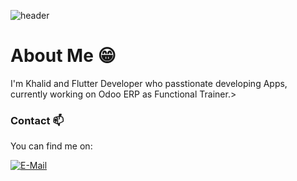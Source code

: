 ![header](https://capsule-render.vercel.app/api?type=waving&color=gradient&height=200&section=header&text=Hey%20I%27m%20Khaalid%20Gaduudow%F0%9F%8C%A9&animation=twinkling&fontSize=40)
# About Me 😁
<p>I'm Khalid and Flutter Developer who passtionate developing Apps, currently working on Odoo ERP as Functional Trainer.></p>

### Contact 📫
You can find me on:
<p><a href="mailto:qaalidyare30@gmail.com" target="_blank"><img alt="E-Mail" src="https://img.shields.io/badge/Gmail-%2312100E.svg?&style=for-the-badge&logo=Gmail&logoColor=white" /></a></p>
